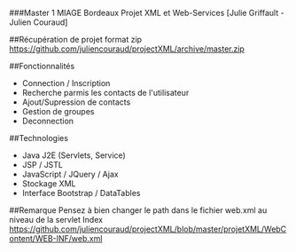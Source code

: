 ###Master 1 MIAGE Bordeaux Projet XML et Web-Services
[Julie Griffault - Julien Couraud]

##Récupération de projet format zip
https://github.com/juliencouraud/projectXML/archive/master.zip

##Fonctionnalités
  - Connection / Inscription
  - Recherche parmis les contacts de l'utilisateur
  - Ajout/Supression de contacts
  - Gestion de groupes
  - Deconnection

##Technologies
  - Java J2E (Servlets, Service)
  - JSP / JSTL
  - JavaScript / JQuery / Ajax
  - Stockage XML
  - Interface Bootstrap / DataTables

##Remarque
Pensez à bien changer le path dans le fichier web.xml au niveau de la servlet Index
https://github.com/juliencouraud/projectXML/blob/master/projetXML/WebContent/WEB-INF/web.xml
